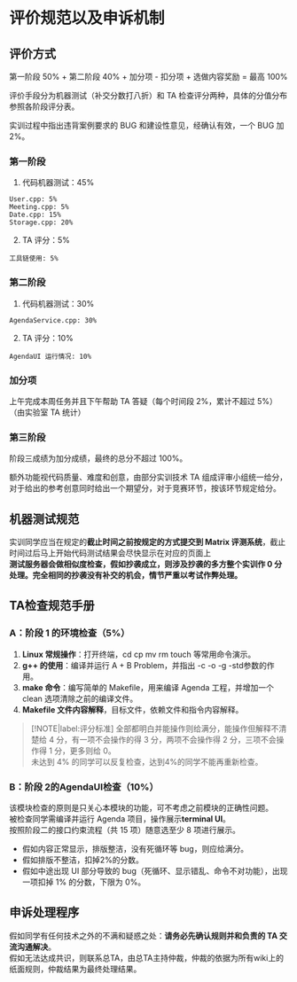 # 评价规范以及申诉机制

## 评价方式
第一阶段 50% + 第二阶段 40% + 加分项 - 扣分项 + 选做内容奖励 = 最高 100%

评价手段分为机器测试（补交分数打八折）和 TA 检查评分两种，具体的分值分布参照各阶段评分表。

实训过程中指出违背案例要求的 BUG 和建设性意见，经确认有效，一个 BUG 加 2%。

### 第一阶段

1. 代码机器测试：45%

```
User.cpp: 5%
Meeting.cpp: 5%
Date.cpp: 15%
Storage.cpp: 20%
```

2. TA 评分：5%

```
工具链使用: 5%
```

### 第二阶段
1. 代码机器测试：30%

```
AgendaService.cpp: 30%
```

2. TA 评分：10%

```
AgendaUI 运行情况: 10%
```

### 加分项
上午完成本周任务并且下午帮助 TA 答疑（每个时间段 2%，累计不超过 5%）（由实验室 TA 统计）

### 第三阶段
阶段三成绩为加分成绩，最终的总分不超过 100%。

额外功能视代码质量、难度和创意，由部分实训技术 TA 组成评审小组统一给分，对于给出的参考创意同时给出一个期望分，对于竞赛环节，按该环节规定给分。

## 机器测试规范
实训同学应当在规定的**截止时间之前按规定的方式提交到 Matrix 评测系统**，截止时间过后马上开始代码测试结果会尽快显示在对应的页面上<br />**测试服务器会做相似度检查，假如抄袭成立，则涉及抄袭的多方整个实训作 0 分处理。完全相同的抄袭没有补交的机会，情节严重以考试作弊处理。**

## TA检查规范手册

### A：阶段 1 的环境检查（5%）

1. **Linux 常规操作**：打开终端，cd cp mv rm touch 等常用命令演示。
2. **g++ 的使用**：编译并运行 A + B Problem，并指出 -c -o -g -std参数的作用。
3. **make 命令**：编写简单的 Makefile，用来编译 Agenda 工程，并增加一个 clean 选项清除之前的编译文件。
4. **Makefile 文件内容解释**，目标文件，依赖文件和指令内容解释。

> [!NOTE|label:评分标准]
> 全部都明白并能操作则给满分，能操作但解释不清楚给 4 分，有一项不会操作的得 3 分，两项不会操作得 2 分，三项不会操作得 1 分，更多则给 0。  
> 未达到 4% 的同学可以反复检查，达到4%的同学不能再重新检查。

### B：阶段  2的AgendaUI检查（10%）

该模块检查的原则是只关心本模块的功能，可不考虑之前模块的正确性问题。  
被检查同学需编译并运行 Agenda 项目，操作展示**terminal UI**。  
按照阶段二的接口约束流程（共 15 项）随意选至少 8 项进行展示。  
* 假如内容正常显示，排版整洁，没有死循环等 bug，则应给满分。
* 假如排版不整洁，扣掉2%的分数。
* 假如中途出现 UI 部分导致的 bug（死循环、显示错乱、命令不对功能），出现一项扣掉 1% 的分数，下限为 0%。

## 申诉处理程序
假如同学有任何技术之外的不满和疑惑之处：**请务必先确认规则并和负责的 TA 交流沟通解决**。  
假如无法达成共识，则联系总TA，由总TA主持仲裁，仲裁的依据为所有wiki上的纸面规则，仲裁结果为最终处理结果。
